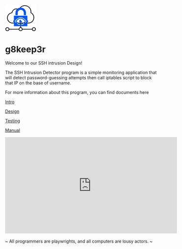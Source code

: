 <img src="https://raw.githubusercontent.com/d0ntblink/g8keep3r/master/extra/logo.png" width=20%>


# g8keep3r

Welcome to our SSH intrusion Design! 

The SSH Intrusion Detector program is a simple monitoring application that will detect password-guessing attempts then call iptables script to block that IP on the base of username. 

For more information about this program, you can find documents here

[Intro](https://github.com/d0ntblink/g8keep3r/blob/master/extra/SSH%20Intrusion%20Detector.pdf)

[Design](https://github.com/d0ntblink/g8keep3r/blob/master/extra/SSH%20Intrusion%20Detector%20Design.pdf)

[Testing](https://github.com/d0ntblink/g8keep3r/blob/master/extra/SSH%20Intrusion%20Detector%20Testing.pdf)

[Manual](https://github.com/d0ntblink/g8keep3r/blob/master/extra/SSH%20Intrusion%20Detector%20User%20Manual.pdf)

<iframe width="560" height="315" src="https://www.youtube.com/embed/7yJ08J4DYlo" title="YouTube video player" frameborder="0" allow="accelerometer; autoplay; clipboard-write; encrypted-media; gyroscope; picture-in-picture" allowfullscreen></iframe>

~ All programmers are playwrights, and all computers are lousy actors. ~ 
